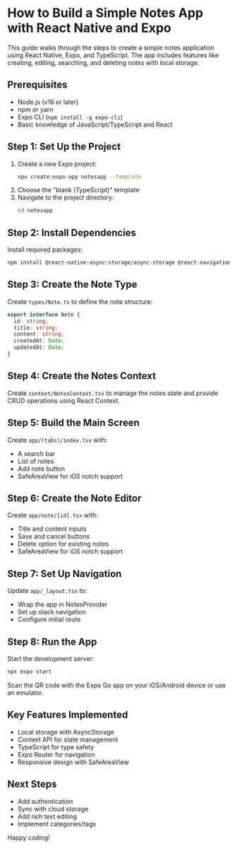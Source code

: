 # How to Build a Simple Notes App with React Native and Expo

This guide walks through the steps to create a simple notes application using React Native, Expo, and TypeScript. The app includes features like creating, editing, searching, and deleting notes with local storage.

## Prerequisites
- Node.js (v16 or later)
- npm or yarn
- Expo CLI (`npm install -g expo-cli`)
- Basic knowledge of JavaScript/TypeScript and React

## Step 1: Set Up the Project
1. Create a new Expo project:
   ```bash
   npx create-expo-app notesapp --template
   ```
2. Choose the "blank (TypeScript)" template
3. Navigate to the project directory:
   ```bash
   cd notesapp
   ```

## Step 2: Install Dependencies
Install required packages:
```bash
npm install @react-native-async-storage/async-storage @react-navigation/native expo-router
```

## Step 3: Create the Note Type
Create `types/Note.ts` to define the note structure:
```typescript
export interface Note {
  id: string;
  title: string;
  content: string;
  createdAt: Date;
  updatedAt: Date;
}
```

## Step 4: Create the Notes Context
Create `context/NotesContext.tsx` to manage the notes state and provide CRUD operations using React Context.

## Step 5: Build the Main Screen
Create `app/(tabs)/index.tsx` with:
- A search bar
- List of notes
- Add note button
- SafeAreaView for iOS notch support

## Step 6: Create the Note Editor
Create `app/note/[id].tsx` with:
- Title and content inputs
- Save and cancel buttons
- Delete option for existing notes
- SafeAreaView for iOS notch support

## Step 7: Set Up Navigation
Update `app/_layout.tsx` to:
- Wrap the app in NotesProvider
- Set up stack navigation
- Configure initial route

## Step 8: Run the App
Start the development server:
```bash
npx expo start
```

Scan the QR code with the Expo Go app on your iOS/Android device or use an emulator.

## Key Features Implemented
- Local storage with AsyncStorage
- Context API for state management
- TypeScript for type safety
- Expo Router for navigation
- Responsive design with SafeAreaView

## Next Steps
- Add authentication
- Sync with cloud storage
- Add rich text editing
- Implement categories/tags

Happy coding! 